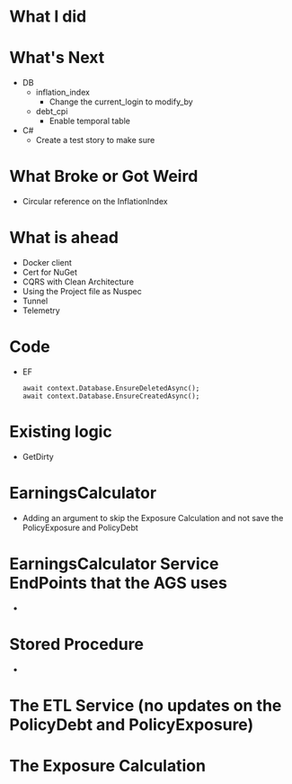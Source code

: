 # What I did

# What's Next
- DB
    - inflation_index
        - Change the current_login to modify_by
    - debt_cpi
        - Enable temporal table
- C#
    - Create a test story to make sure 

# What Broke or Got Weird
- Circular reference on the InflationIndex

# What is ahead
- Docker client
- Cert for NuGet
- CQRS with Clean Architecture
- Using the Project file as Nuspec
- Tunnel
- Telemetry

# Code
- EF
    ```                
    await context.Database.EnsureDeletedAsync();
    await context.Database.EnsureCreatedAsync();
    ```

# Existing logic
- GetDirty

# EarningsCalculator
- Adding an argument to skip the Exposure Calculation and not save the PolicyExposure and PolicyDebt

# EarningsCalculator Service EndPoints that the AGS uses
- 

# Stored Procedure
- 

# The ETL Service (no updates on the PolicyDebt and PolicyExposure)

# The Exposure Calculation




